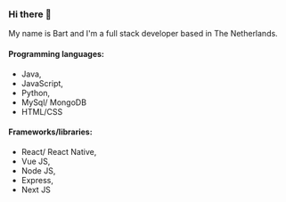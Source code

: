### Hi there 👋

My name is Bart and I'm a full stack developer based in The Netherlands.

#### Programming languages:
- Java,
- JavaScript,
- Python,
- MySql/ MongoDB
- HTML/CSS

#### Frameworks/libraries:
- React/ React Native,
- Vue JS,
- Node JS,
- Express,
- Next JS
